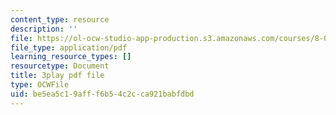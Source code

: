 ```yaml
---
content_type: resource
description: ''
file: https://ol-ocw-studio-app-production.s3.amazonaws.com/courses/8-01sc-classical-mechanics-fall-2016/be5ea5c19afff6b54c2cca921babfdbd_4r1xgrWbALg.pdf
file_type: application/pdf
learning_resource_types: []
resourcetype: Document
title: 3play pdf file
type: OCWFile
uid: be5ea5c1-9aff-f6b5-4c2c-ca921babfdbd
---
```

